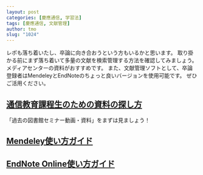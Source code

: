 ```yaml
---
layout: post
categories: [慶應通信, 学習法]
tags: [慶應通信, 文献管理]
author: tmo
slug: "1024"
---
```

レポも落ち着いたし、卒論に向き合おうという方もいるかと思います。
取り掛かる前にまず落ち着いて多量の文献を検索管理する方法を確認してみましょう。メディアセンターの資料がおすすめです。
また、文献管理ソフトとして、卒論登録者はMendeleyとEndNoteのちょっと良いバージョンを使用可能です。
ぜひご活用ください。

## [通信教育課程生のための資料の探し方](https://libguides.lib.keio.ac.jp/correspondence)

「過去の図書館セミナー動画・資料」をまずは見ましょう！

## [Mendeley使い方ガイド](https://libguides.lib.keio.ac.jp/Mendeley)

## [EndNote Online使い方ガイド](https://libguides.lib.keio.ac.jp/EndNoteOnline)
